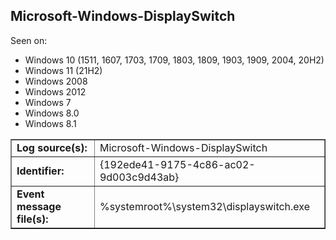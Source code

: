 ## Microsoft-Windows-DisplaySwitch

Seen on:
* Windows 10 (1511, 1607, 1703, 1709, 1803, 1809, 1903, 1909, 2004, 20H2)
* Windows 11 (21H2)
* Windows 2008
* Windows 2012
* Windows 7
* Windows 8.0
* Windows 8.1

<table border="1" class="docutils">
  <tbody>
    <tr>
      <td><b>Log source(s):</b></td>
      <td>Microsoft-Windows-DisplaySwitch</td>
    </tr>
    <tr>
      <td><b>Identifier:</b></td>
      <td>{192ede41-9175-4c86-ac02-9d003c9d43ab}</td>
    </tr>
    <tr>
      <td><b>Event message file(s):</b></td>
      <td>%systemroot%\system32\displayswitch.exe</td>
    </tr>
  </tbody>
</table>

&nbsp;

